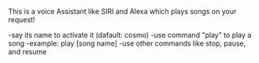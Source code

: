 This is a voice Assistant like SIRI and Alexa which plays songs on  your request!

-say its name to activate it (dafault: cosmo)
-use command "play" to play a song
-example: play [song name]
-use other commands like stop, pause, and resume
